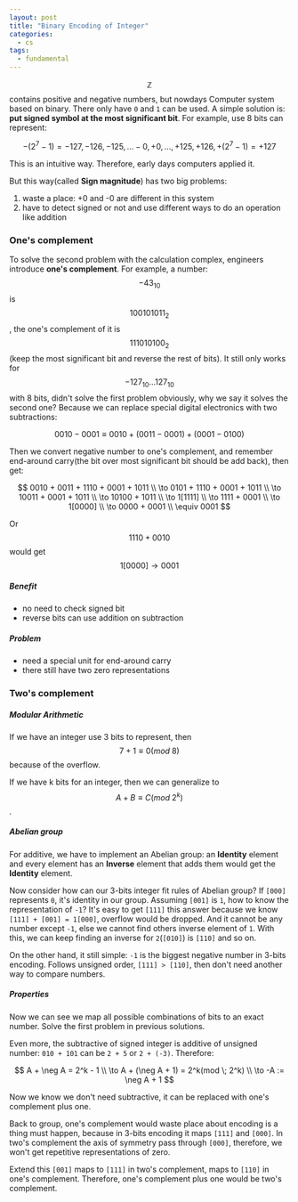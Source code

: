 ```yaml
---
layout: post
title: "Binary Encoding of Integer"
categories:
  - cs
tags:
  - fundamental
---
```



$$\mathbb{Z}$$ contains positive and negative numbers, but nowdays Computer system based on binary. There only have `0` and `1` can be used. A simple solution is: **put signed symbol at the most significant bit**. For example, use 8 bits can represent:

$$
-(2^7 - 1) = -127, -126, -125, … -0, +0, …, +125, +126, +(2^7 - 1) = +127
$$

This is an intuitive way. Therefore, early days computers applied it.

But this way(called **Sign magnitude**) has two big problems:

1. waste a place: +0 and -0 are different in this system
2. have to detect signed or not and use different ways to do an operation like addition

### One's complement

To solve the second problem with the calculation complex, engineers introduce **one's complement**. For example, a number: $$-43_{10}$$ is $$100101011_2$$, the one's complement of it is $$111010100_2$$(keep the most significant bit and reverse the rest of bits). It still only works for $$-127_{10} ... 127_{10}$$ with 8 bits, didn't solve the first problem obviously, why we say it solves the second one? Because we can replace special digital electronics with two subtractions:

$$
0010 - 0001 \equiv 0010 + (0011 - 0001) + (0001 - 0100)
$$

Then we convert negative number to one's complement, and remember end-around carry(the bit over most significant bit should be add back), then get:

$$
0010 + 0011 + 1110 + 0001 + 1011
\\
\to 0101 + 1110 + 0001 + 1011
\\
\to 10011 + 0001 + 1011
\\
\to 10100 + 1011
\\
\to 1[1111]
\\
\to 1111 + 0001
\\
\to 1[0000]
\\
\to 0000 + 0001
\\
\equiv 0001
$$

Or $$1110 + 0010$$ would get $$1[0000] \to 0001$$

##### Benefit

- no need to check signed bit
- reverse bits can use addition on subtraction

##### Problem

- need a special unit for end-around carry
- there still have two zero representations

### Two's complement

##### Modular Arithmetic

If we have an integer use 3 bits to represent, then $$7 + 1 \equiv 0(mod \; 8)$$ because of the overflow.

If we have k bits for an integer, then we can generalize to $$A + B \equiv C(mod \; 2^k)$$.

##### Abelian group

For additive, we have to implement an Abelian group: an **Identity** element and every element has an **Inverse** element that adds them would get the **Identity** element.

Now consider how can our 3-bits integer fit rules of Abelian group? If `[000]` represents `0`, it's identity in our group. Assuming `[001]` is `1`, how to know the representation of `-1`? It's easy to get `[111]` this answer because we know `[111] + [001] = 1[000]`, overflow would be dropped. And it cannot be any number except `-1`, else we cannot find others inverse element of `1`. With this, we can keep finding an inverse for `2`(`[010]`) is `[110]` and so on.

On the other hand, it still simple: `-1` is the biggest negative number in 3-bits encoding. Follows unsigned order, `[111] > [110]`, then don't need another way to compare numbers.

##### Properties

Now we can see we map all possible combinations of bits to an exact number. Solve the first problem in previous solutions.

Even more, the subtractive of signed integer is additive of unsigned number: `010 + 101` can be `2 + 5` or `2 + (-3)`. Therefore:

$$
A + \neg A = 2^k - 1
\\
\to A + (\neg A + 1) = 2^k(mod \; 2^k)
\\
\to -A := \neg A + 1
$$

Now we know we don't need subtractive, it can be replaced with one's complement plus one.

Back to group, one's complement would waste place about encoding is a thing must happen, because in 3-bits encoding it maps `[111]` and `[000]`. In two's complement the axis of symmetry pass through `[000]`, therefore, we won't get repetitive representations of zero.

Extend this `[001]` maps to `[111]` in two's complement, maps to `[110]` in one's complement. Therefore, one's complement plus one would be two's complement.

